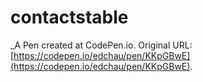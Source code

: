 # contactstable
 _A Pen created at CodePen.io. Original URL: [https://codepen.io/edchau/pen/KKpGBwE](https://codepen.io/edchau/pen/KKpGBwE).

 